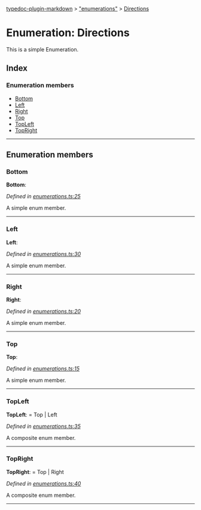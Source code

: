 [typedoc-plugin-markdown](../README.md) > ["enumerations"](../modules/_enumerations_.md) > [Directions](../enums/_enumerations_.directions.md)

# Enumeration: Directions

This is a simple Enumeration.

## Index

### Enumeration members

* [Bottom](_enumerations_.directions.md#bottom)
* [Left](_enumerations_.directions.md#left)
* [Right](_enumerations_.directions.md#right)
* [Top](_enumerations_.directions.md#top)
* [TopLeft](_enumerations_.directions.md#topleft)
* [TopRight](_enumerations_.directions.md#topright)

---

## Enumeration members

<a id="bottom"></a>

###  Bottom

**Bottom**: 

*Defined in [enumerations.ts:25](https://github.com/tgreyuk/typedoc-plugin-markdown/blob/master/test/src/enumerations.ts#L25)*

A simple enum member.

___
<a id="left"></a>

###  Left

**Left**: 

*Defined in [enumerations.ts:30](https://github.com/tgreyuk/typedoc-plugin-markdown/blob/master/test/src/enumerations.ts#L30)*

A simple enum member.

___
<a id="right"></a>

###  Right

**Right**: 

*Defined in [enumerations.ts:20](https://github.com/tgreyuk/typedoc-plugin-markdown/blob/master/test/src/enumerations.ts#L20)*

A simple enum member.

___
<a id="top"></a>

###  Top

**Top**: 

*Defined in [enumerations.ts:15](https://github.com/tgreyuk/typedoc-plugin-markdown/blob/master/test/src/enumerations.ts#L15)*

A simple enum member.

___
<a id="topleft"></a>

###  TopLeft

**TopLeft**:  =  Top | Left

*Defined in [enumerations.ts:35](https://github.com/tgreyuk/typedoc-plugin-markdown/blob/master/test/src/enumerations.ts#L35)*

A composite enum member.

___
<a id="topright"></a>

###  TopRight

**TopRight**:  =  Top | Right

*Defined in [enumerations.ts:40](https://github.com/tgreyuk/typedoc-plugin-markdown/blob/master/test/src/enumerations.ts#L40)*

A composite enum member.

___


